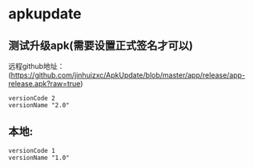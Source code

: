 # apkupdate

## 测试升级apk(需要设置正式签名才可以)
远程github地址：(https://github.com/jinhuizxc/ApkUpdate/blob/master/app/release/app-release.apk?raw=true)
```
versionCode 2
versionName "2.0"
```
## 本地:
```
versionCode 1
versionName "1.0"
```

